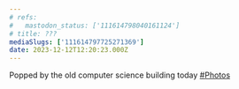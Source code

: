 ```yaml
---
# refs:
#   mastodon_status: ['111614798040161124']
# title: ???
mediaSlugs: ['111614797725271369']
date: 2023-12-12T12:20:23.000Z
---
```


<!-- remove hashtag ? -->

<p>Popped by the old computer science building today
  <a href="https://hyem.tech/tags/Photos" class="mention hashtag" rel="tag">#<span>Photos</span></a>
</p>

<!-- what to do with replies ??? -->
